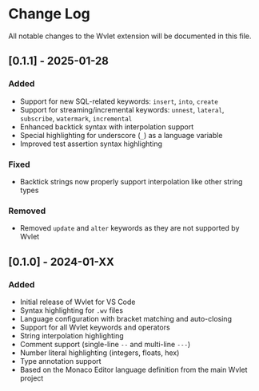 # Change Log

All notable changes to the Wvlet extension will be documented in this file.

## [0.1.1] - 2025-01-28

### Added
- Support for new SQL-related keywords: `insert`, `into`, `create`
- Support for streaming/incremental keywords: `unnest`, `lateral`, `subscribe`, `watermark`, `incremental`
- Enhanced backtick syntax with interpolation support
- Special highlighting for underscore (`_`) as a language variable
- Improved test assertion syntax highlighting

### Fixed
- Backtick strings now properly support interpolation like other string types

### Removed
- Removed `update` and `alter` keywords as they are not supported by Wvlet

## [0.1.0] - 2024-01-XX

### Added
- Initial release of Wvlet for VS Code
- Syntax highlighting for `.wv` files
- Language configuration with bracket matching and auto-closing
- Support for all Wvlet keywords and operators
- String interpolation highlighting
- Comment support (single-line `--` and multi-line `---`)
- Number literal highlighting (integers, floats, hex)
- Type annotation support
- Based on the Monaco Editor language definition from the main Wvlet project